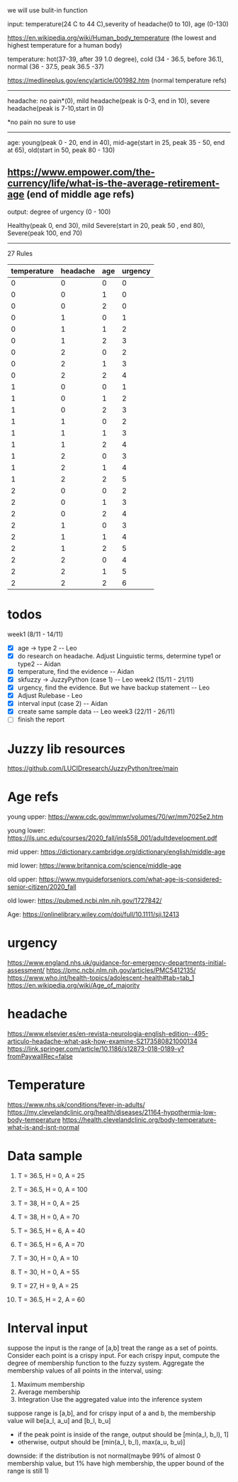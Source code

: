  we will use bulit-in function

input: temperature(24 C to 44 C),severity of headache(0 to 10), age (0-130) 

https://en.wikipedia.org/wiki/Human_body_temperature (the lowest and highest temperature for a human body)


temperature: hot(37-39, after 39 1.0 degree), cold (34 - 36.5, before 36.1), normal (36 - 37.5, peak 36.5 -37)

https://medlineplus.gov/ency/article/001982.htm (normal temperature refs)

---------

headache: no pain*(0), mild headache(peak is 0-3, end in 10), severe headache(peak is 7-10,start in 0)

*no pain no sure to use

-------

age: young(peak 0 - 20, end in 40), mid-age(start in 25, peak 35 - 50, end at 65), old(start in 50, peak 80 - 130)

https://www.empower.com/the-currency/life/what-is-the-average-retirement-age (end of middle age refs)
------


output: degree of urgency (0 - 100)

Healthy(peak 0, end 30), mild Severe(start in 20, peak 50 , end 80), Severe(peak 100, end 70)

--------

27 Rules

| temperature | headache | age | urgency |
|-------------|----------|-----|---------|
|0|0|0|0|
|0|0|1|0|
|0|0|2|0|
|0|1|0|1|
|0|1|1|2|
|0|1|2|3|
|0|2|0|2|
|0|2|1|3|
|0|2|2|4|
|1|0|0|1|
|1|0|1|2|
|1|0|2|3|
|1|1|0|2|
|1|1|1|3|
|1|1|2|4|
|1|2|0|3|
|1|2|1|4|
|1|2|2|5|
|2|0|0|2|
|2|0|1|3|
|2|0|2|4|
|2|1|0|3|
|2|1|1|4|
|2|1|2|5|
|2|2|0|4|
|2|2|1|5|
|2|2|2|6|

# todos
week1 (8/11 - 14/11)
- [x] age -> type 2  -- Leo 
- [x] do research on headache. Adjust Linguistic terms, determine type1 or type2  -- Aidan
- [x] temperature, find the evidence  -- Aidan
- [x] skfuzzy -> JuzzyPython (case 1) -- Leo 
week2 (15/11 - 21/11)
- [x] urgency, find the evidence. But we have backup statement -- Leo
- [x] Adjust Rulebase - Leo
- [x] interval input (case 2) -- Aidan
- [x] create same sample data -- Leo 
week3 (22/11 - 26/11)
- [ ] finish the report

# Juzzy lib resources
https://github.com/LUCIDresearch/JuzzyPython/tree/main

# Age refs
young upper:
https://www.cdc.gov/mmwr/volumes/70/wr/mm7025e2.htm

young lower:
https://ils.unc.edu/courses/2020_fall/inls558_001/adultdevelopment.pdf

mid upper: 
https://dictionary.cambridge.org/dictionary/english/middle-age

mid lower: 
https://www.britannica.com/science/middle-age

old upper:
https://www.myguideforseniors.com/what-age-is-considered-senior-citizen/2020_fall

old lower:
https://pubmed.ncbi.nlm.nih.gov/1727842/

Age:
https://onlinelibrary.wiley.com/doi/full/10.1111/sji.12413

# urgency
https://www.england.nhs.uk/guidance-for-emergency-departments-initial-assessment/
https://pmc.ncbi.nlm.nih.gov/articles/PMC5412135/
https://www.who.int/health-topics/adolescent-health#tab=tab_1
https://en.wikipedia.org/wiki/Age_of_majority

# headache
https://www.elsevier.es/en-revista-neurologia-english-edition--495-articulo-headache-what-ask-how-examine-S2173580821000134
https://link.springer.com/article/10.1186/s12873-018-0189-y?fromPaywallRec=false

# Temperature
https://www.nhs.uk/conditions/fever-in-adults/
https://my.clevelandclinic.org/health/diseases/21164-hypothermia-low-body-temperature
https://health.clevelandclinic.org/body-temperature-what-is-and-isnt-normal


# Data sample
1. T = 36.5, H = 0, A = 25
2. T = 36.5, H = 0, A = 100

3. T = 38, H = 0, A = 25
4. T = 38, H = 0, A = 70

5. T = 36.5, H = 6, A = 40
6. T = 36.5, H = 6, A = 70

7. T = 30, H = 0, A = 10
8. T = 30, H = 0, A = 55

9. T = 27, H = 9, A = 25
10. T = 36.5, H = 2, A = 60

# Interval input
suppose the input is the range of [a,b]
treat the range as a set of points. Consider each point is a crispy input.
For each crispy input, compute the degree of membership function to the fuzzy system.
Aggregate the membership values of all points in the interval, using:
1. Maximum membership
2. Average membership
3. Integration
Use the aggregated value into the inference system

suppose range is [a,b], and for crispy input of a and b, the membership value will be[a_l, a_u] and [b_l, b_u]

- if the peak point is inside of the range, output should be [min(a_l, b_l), 1]
- otherwise, output should be [min(a_l, b_l), max(a_u, b_u)]

downside: if the distribution is not normal(maybe 99% of almost 0 membership value, but 1% have high membership, the upper bound of the range is still 1)